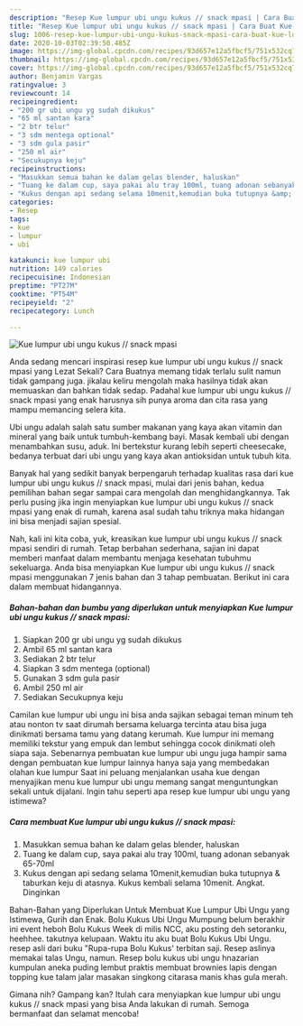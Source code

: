```yaml
---
description: "Resep Kue lumpur ubi ungu kukus // snack mpasi | Cara Buat Kue lumpur ubi ungu kukus // snack mpasi Yang Mudah Dan Praktis"
title: "Resep Kue lumpur ubi ungu kukus // snack mpasi | Cara Buat Kue lumpur ubi ungu kukus // snack mpasi Yang Mudah Dan Praktis"
slug: 1006-resep-kue-lumpur-ubi-ungu-kukus-snack-mpasi-cara-buat-kue-lumpur-ubi-ungu-kukus-snack-mpasi-yang-mudah-dan-praktis
date: 2020-10-03T02:39:50.485Z
image: https://img-global.cpcdn.com/recipes/93d657e12a5fbcf5/751x532cq70/kue-lumpur-ubi-ungu-kukus-snack-mpasi-foto-resep-utama.jpg
thumbnail: https://img-global.cpcdn.com/recipes/93d657e12a5fbcf5/751x532cq70/kue-lumpur-ubi-ungu-kukus-snack-mpasi-foto-resep-utama.jpg
cover: https://img-global.cpcdn.com/recipes/93d657e12a5fbcf5/751x532cq70/kue-lumpur-ubi-ungu-kukus-snack-mpasi-foto-resep-utama.jpg
author: Benjamin Vargas
ratingvalue: 3
reviewcount: 14
recipeingredient:
- "200 gr ubi ungu yg sudah dikukus"
- "65 ml santan kara"
- "2 btr telur"
- "3 sdm mentega optional"
- "3 sdm gula pasir"
- "250 ml air"
- "Secukupnya keju"
recipeinstructions:
- "Masukkan semua bahan ke dalam gelas blender, haluskan"
- "Tuang ke dalam cup, saya pakai alu tray 100ml, tuang adonan sebanyak 65-70ml"
- "Kukus dengan api sedang selama 10menit,kemudian buka tutupnya &amp; taburkan keju di atasnya. Kukus kembali selama 10menit. Angkat. Dinginkan"
categories:
- Resep
tags:
- kue
- lumpur
- ubi

katakunci: kue lumpur ubi 
nutrition: 149 calories
recipecuisine: Indonesian
preptime: "PT27M"
cooktime: "PT54M"
recipeyield: "2"
recipecategory: Lunch

---
```



![Kue lumpur ubi ungu kukus // snack mpasi](https://img-global.cpcdn.com/recipes/93d657e12a5fbcf5/751x532cq70/kue-lumpur-ubi-ungu-kukus-snack-mpasi-foto-resep-utama.jpg)

Anda sedang mencari inspirasi resep kue lumpur ubi ungu kukus // snack mpasi yang Lezat Sekali? Cara Buatnya memang tidak terlalu sulit namun tidak gampang juga. jikalau keliru mengolah maka hasilnya tidak akan memuaskan dan bahkan tidak sedap. Padahal kue lumpur ubi ungu kukus // snack mpasi yang enak harusnya sih punya aroma dan cita rasa yang mampu memancing selera kita.

Ubi ungu adalah salah satu sumber makanan yang kaya akan vitamin dan mineral yang baik untuk tumbuh-kembang bayi. Masak kembali ubi dengan menambahkan susu, aduk. Ini bertekstur kurang lebih seperti cheesecake, bedanya terbuat dari ubi ungu yang kaya akan antioksidan untuk tubuh kita.

Banyak hal yang sedikit banyak berpengaruh terhadap kualitas rasa dari kue lumpur ubi ungu kukus // snack mpasi, mulai dari jenis bahan, kedua pemilihan bahan segar sampai cara mengolah dan menghidangkannya. Tak perlu pusing jika ingin menyiapkan kue lumpur ubi ungu kukus // snack mpasi yang enak di rumah, karena asal sudah tahu triknya maka hidangan ini bisa menjadi sajian spesial.


Nah, kali ini kita coba, yuk, kreasikan kue lumpur ubi ungu kukus // snack mpasi sendiri di rumah. Tetap berbahan sederhana, sajian ini dapat memberi manfaat dalam membantu menjaga kesehatan tubuhmu sekeluarga. Anda bisa menyiapkan Kue lumpur ubi ungu kukus // snack mpasi menggunakan 7 jenis bahan dan 3 tahap pembuatan. Berikut ini cara dalam membuat hidangannya.

<!--inarticleads1-->

##### Bahan-bahan dan bumbu yang diperlukan untuk menyiapkan Kue lumpur ubi ungu kukus // snack mpasi:

1. Siapkan 200 gr ubi ungu yg sudah dikukus
1. Ambil 65 ml santan kara
1. Sediakan 2 btr telur
1. Siapkan 3 sdm mentega (optional)
1. Gunakan 3 sdm gula pasir
1. Ambil 250 ml air
1. Sediakan Secukupnya keju


Camilan kue lumpur ubi ungu ini bisa anda sajikan sebagai teman minum teh atau nonton tv saat dirumah bersama keluarga tercinta atau bisa juga dinikmati bersama tamu yang datang kerumah. Kue lumpur ini memang memiliki tekstur yang empuk dan lembut sehingga cocok dinikmati oleh siapa saja. Sebenarnya pembuatan kue lumpur ubi ungu juga hampir sama dengan pembuatan kue lumpur lainnya hanya saja yang membedakan olahan kue lumpur Saat ini peluang menjalankan usaha kue dengan menyajikan menu kue lumpur ubi ungu memang sangat menguntungkan sekali untuk dijalani. Ingin tahu seperti apa resep kue lumpur ubi ungu yang istimewa? 

<!--inarticleads2-->

##### Cara membuat Kue lumpur ubi ungu kukus // snack mpasi:

1. Masukkan semua bahan ke dalam gelas blender, haluskan
1. Tuang ke dalam cup, saya pakai alu tray 100ml, tuang adonan sebanyak 65-70ml
1. Kukus dengan api sedang selama 10menit,kemudian buka tutupnya &amp; taburkan keju di atasnya. Kukus kembali selama 10menit. Angkat. Dinginkan


Bahan-Bahan yang Diperlukan Untuk Membuat Kue Lumpur Ubi Ungu yang Istimewa, Gurih dan Enak. Bolu Kukus Ubi Ungu Mumpung belum berakhir ini event heboh Bolu Kukus Week di milis NCC, aku posting deh setoranku, heehhee. takutnya kelupaan. Waktu itu aku buat Bolu Kukus Ubi Ungu. resep asli dari buku &#34;Rupa-rupa Bolu Kukus&#39; terbitan saji. Resep aslinya memakai talas Ungu, namun. Resep bolu kukus ubi ungu hnazarian kumpulan aneka puding lembut praktis membuat brownies lapis dengan topping kue talam jalar masakan singkong citarasa manis khas gula merah. 

Gimana nih? Gampang kan? Itulah cara menyiapkan kue lumpur ubi ungu kukus // snack mpasi yang bisa Anda lakukan di rumah. Semoga bermanfaat dan selamat mencoba!
